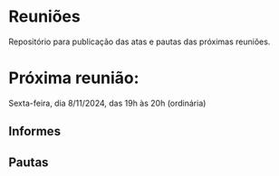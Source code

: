 # Reuniões
Repositório para publicação das atas e pautas das próximas reuniões.

# Próxima reunião:
Sexta-feira, dia 8/11/2024, das 19h às 20h (ordinária)

## Informes

## Pautas
